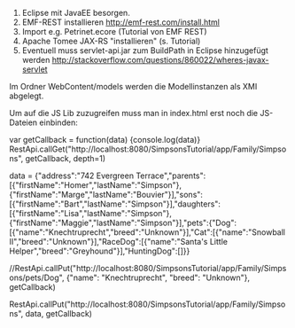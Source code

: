 1. Eclipse mit JavaEE besorgen.
2. EMF-REST installieren http://emf-rest.com/install.html
3. Import e.g. Petrinet.ecore (Tutorial von EMF REST)
4. Apache Tomee JAX-RS "installieren" (s. Tutorial)
5. Eventuell muss servlet-api.jar zum BuildPath in Eclipse hinzugefügt werden
   http://stackoverflow.com/questions/860022/wheres-javax-servlet


Im Ordner WebContent/models werden die Modellinstanzen als XMI abgelegt.

Um auf die JS Lib zuzugreifen muss man in index.html erst noch die JS-Dateien
einbinden:

<script src="http://localhost:8080/SimpsonsTutorial/scripts/api.js"></script>
<script src="http://codeorigin.jquery.com/jquery-2.0.3.min.js"></script>


var getCallback = function(data) {console.log(data)}
RestApi.callGet("http://localhost:8080/SimpsonsTutorial/app/Family/Simpsons", getCallback, depth=1)

data = {"address":"742 Evergreen Terrace","parents":[{"firstName":"Homer","lastName":"Simpson"},{"firstName":"Marge","lastName":"Bouvier"}],"sons":[{"firstName":"Bart","lastName":"Simpson"}],"daughters":[{"firstName":"Lisa","lastName":"Simpson"},{"firstName":"Maggie","lastName":"Simpson"}],"pets":{"Dog":[{"name":"Knechtruprecht","breed":"Unknown"}],"Cat":[{"name":"Snowball II","breed":"Unknown"}],"RaceDog":[{"name":"Santa's Little Helper","breed":"Greyhound"}],"HuntingDog":[]}}

//RestApi.callPut("http://localhost:8080/SimpsonsTutorial/app/Family/Simpsons/pets/Dog", {"name": "Knechtruprecht", "breed": "Unknown"}, getCallback)

RestApi.callPut("http://localhost:8080/SimpsonsTutorial/app/Family/Simpsons", data, getCallback)